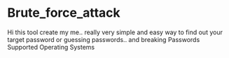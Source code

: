 # Brute_force_attack
Hi this tool create my me.. really very simple and easy way to find out your target password or guessing passwords.. and breaking Passwords
Supported Operating Systems
